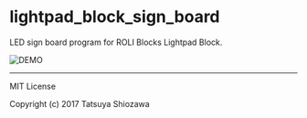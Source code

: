 # lightpad_block_sign_board
LED sign board program for ROLI Blocks Lightpad Block. 


![DEMO](./output.gif)

---
MIT License

Copyright (c) 2017 Tatsuya Shiozawa
